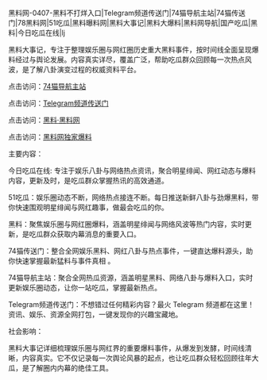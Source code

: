 #
黑料网-0407-黑料不打烊入口|Telegram频道传送门|74猫导航主站|74猫传送门|78黑料网|51吃瓜|黑料曝料网|黑料大事记|黑料大爆料|黑料网导航|国产吃瓜|黑料|今日吃瓜在线|lj

黑料大事记，专注于整理娱乐圈与网红圈历史重大黑料事件，按时间线全面呈现爆料经过与舆论发展。内容真实详尽，覆盖广泛，帮助吃瓜群众回顾每一次热点风波，是了解八卦演变过程的权威资料平台。


点击访问：<a href="https://74mao.com/">74猫导航主站</a>

点击访问：<a href="https://74mao.com/">Telegram频道传送门</a>

点击访问：<a href="https://gdas.pages.dev/">黑料·黑料网</a>

点击访问：<a href="https://sdbsd.pages.dev/">黑料网独家爆料</a>


主要内容：

今日吃瓜在线: 专注于娱乐八卦与网络热点资讯，聚合明星绯闻、网红动态与爆料内容，更新及时，是吃瓜群众掌握热讯的高效通道。

51吃瓜：娱乐圈动态不断，网络热点接连不断。每日推送新鲜八卦与劲爆黑料，带你快速围观明星绯闻与网红趣事，做最会吃瓜的你。

黑料：聚焦娱乐圈与网红圈爆料，涵盖明星绯闻与网络风波等热门内容，实时更新，是吃瓜群众获取内幕消息的重要入口。

74猫传送门：整合全网娱乐黑料、网红八卦与热点事件，一键直达爆料源头，助你快速掌握最新猛料与事件真相 。

74猫导航主站：聚合全网热瓜资源，涵盖明星黑料、网络八卦与爆料入口，实时更新娱乐圈动态，让你一站吃瓜，掌握最新热点。

Telegram频道传送门：不想错过任何精彩内容？最火 Telegram 频道都在这里！资讯、娱乐、资源全网打包，一键发现你的兴趣宝藏地。

社会影响：

黑料大事记详细梳理娱乐圈与网红界的重要爆料事件，从爆发到发酵，时间线清晰，内容真实。它不仅记录每一次舆论风暴的起点，也让吃瓜群众轻松回顾往年大瓜，是了解圈内内幕的绝佳工具。

<span style="display:none;">[Canonical link](）</span>
